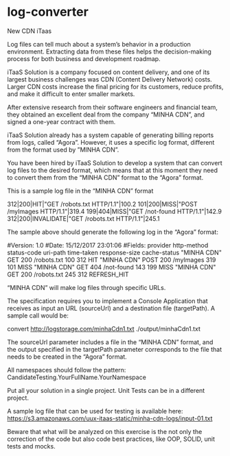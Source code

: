 # log-converter

New CDN iTaas

Log files can tell much about a system’s behavior in a production environment.
Extracting data from these files helps the decision-making process for both business
and development roadmap.

iTaaS Solution is a company focused on content delivery, and one of its largest business
challenges was CDN (Content Delivery Network) costs. Larger CDN costs increase the
final pricing for its customers, reduce profits, and make it difficult to enter smaller
markets.

After extensive research from their software engineers and financial team, they
obtained an excellent deal from the company “MINHA CDN”, and signed a one-year
contract with them.

iTaaS Solution already has a system capable of generating billing reports from logs,
called “Agora”. However, it uses a specific log format, different from the format used by
”MINHA CDN”.

You have been hired by iTaaS Solution to develop a system that can convert log files to
the desired format, which means that at this moment they need to convert them from
the “MINHA CDN” format to the “Agora” format.

This is a sample log file in the “MINHA CDN” format

312|200|HIT|"GET /robots.txt HTTP/1.1"|100.2
101|200|MISS|"POST /myImages HTTP/1.1"|319.4
199|404|MISS|"GET /not-found HTTP/1.1"|142.9
312|200|INVALIDATE|"GET /robots.txt HTTP/1.1"|245.1

The sample above should generate the following log in the “Agora” format:

#Version: 1.0
#Date: 15/12/2017 23:01:06
#Fields: provider http-method status-code uri-path time-taken
response-size cache-status
"MINHA CDN" GET 200 /robots.txt 100 312 HIT
"MINHA CDN" POST 200 /myImages 319 101 MISS
"MINHA CDN" GET 404 /not-found 143 199 MISS
"MINHA CDN" GET 200 /robots.txt 245 312 REFRESH_HIT

“MINHA CDN” will make log files through specific URLs.

The specification requires you to implement a Console Application that receives as input
an URL (sourceUrl) and a destination file (targetPath). A sample call would be:

convert http://logstorage.com/minhaCdn1.txt ./output/minhaCdn1.txt

The sourceUrl parameter includes a file in the “MINHA CDN” format, and the output
specified in the targetPath parameter corresponds to the file that needs to be created in
the “Agora” format.

All namespaces should follow the pattern:
CandidateTesting.YourFullName.YourNamespace

Put all your solution in a single project. Unit Tests can be in a different project.

A sample log file that can be used for testing is available here:
https://s3.amazonaws.com/uux-itaas-static/minha-cdn-logs/input-01.txt

Beware that what will be analyzed on this exercise is the not only the correction of the
code but also code best practices, like OOP, SOLID, unit tests and mocks.
